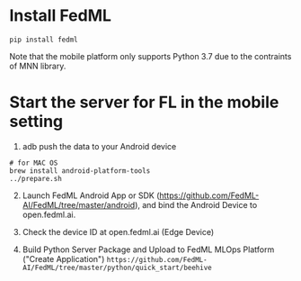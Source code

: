 # Install FedML
```
pip install fedml
```

Note that the mobile platform only supports Python 3.7 due to the contraints of MNN library.

# Start the server for FL in the mobile setting

1. adb push the data to your Android device
```
# for MAC OS
brew install android-platform-tools
../prepare.sh
```

2. Launch FedML Android App or SDK (https://github.com/FedML-AI/FedML/tree/master/android), and bind the Android Device to open.fedml.ai.

3. Check the device ID at open.fedml.ai (Edge Device)

4. Build Python Server Package and Upload to FedML MLOps Platform ("Create Application")
`https://github.com/FedML-AI/FedML/tree/master/python/quick_start/beehive`
